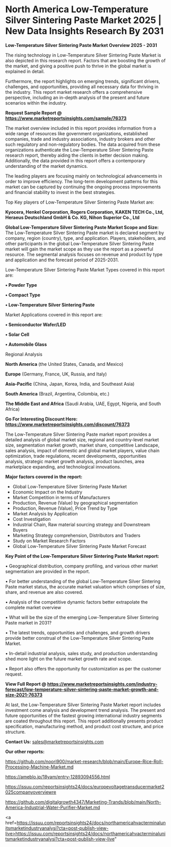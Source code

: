 # North America Low-Temperature Silver Sintering Paste Market 2025 | New Data Insights Research By 2031

<Strong> Low-Temperature Silver Sintering Paste Market Overview 2025 - 2031</strong>

The rising technology in Low-Temperature Silver Sintering Paste Market is also depicted in this research report. Factors that are boosting the growth of the market, and giving a positive push to thrive in the global market is explained in detail.

Furthermore, the report highlights on emerging trends, significant drivers, challenges, and opportunities, providing all necessary data for thriving in the industry. This report market research offers a comprehensive perspective, including an in-depth analysis of the present and future scenarios within the industry.

<strong>Request Sample Report @ <a href=https://www.marketreportsinsights.com/sample/76373>https://www.marketreportsinsights.com/sample/76373</a></strong>

The market overview included in this report provides information from a wide range of resources like government organizations, established companies, trade and industry associations, industry brokers and other such regulatory and non-regulatory bodies. The data acquired from these organizations authenticate the Low-Temperature Silver Sintering Paste research report, thereby aiding the clients in better decision making. Additionally, the data provided in this report offers a contemporary understanding of the market dynamics.

The leading players are focusing mainly on technological advancements in order to improve efficiency. The long-term development patterns for this market can be captured by continuing the ongoing process improvements and financial stability to invest in the best strategies.

Top Key players of Low-Temperature Silver Sintering Paste Market are:

<strong>Kyocera, Henkel Corporation, Rogers Corporation, KAKEN TECH Co., Ltd, Heraeus Deutschland GmbH & Co. KG, Nihon Superior Co., Ltd</strong>

<strong><b>Global Low-Temperature Silver Sintering Paste Market Scope and Size:</b></strong>
The Low-Temperature Silver Sintering Paste market is declared segment by company, region (country), type, and application. Players, stakeholders, and other participants in the global Low-Temperature Silver Sintering Paste market will gain the market scope as they use the report as a powerful resource. The segmental analysis focuses on revenue and product by type and application and the forecast period of 2025-2031.

Low-Temperature Silver Sintering Paste Market Types covered in this report are:

<strong>• Powder Type

• Compact Type

• Low-Temperature Silver Sintering Paste</strong>

Market Applications covered in this report are:

<strong>• Semiconductor Wafer/LED

• Solar Cell

• Automobile Glass</strong> 

Regional Analysis

<strong>North America</strong> (the United States, Canada, and Mexico)

<strong>Europe</strong> (Germany, France, UK, Russia, and Italy)

<strong>Asia-Pacific</strong> (China, Japan, Korea, India, and Southeast Asia)

<strong>South America</strong> (Brazil, Argentina, Colombia, etc.)

<strong>The Middle East and Africa</strong> (Saudi Arabia, UAE, Egypt, Nigeria, and South Africa)

<strong>Go For Interesting Discount Here: <a href=https://www.marketreportsinsights.com/discount/76373>https://www.marketreportsinsights.com/discount/76373</a></strong>

The Low-Temperature Silver Sintering Paste market report provides a detailed analysis of global market size, regional and country-level market size, segmentation market growth, market share, competitive Landscape, sales analysis, impact of domestic and global market players, value chain optimization, trade regulations, recent developments, opportunities analysis, strategic market growth analysis, product launches, area marketplace expanding, and technological innovations.

<strong><b>Major factors covered in the report:</b></strong>
<ul>
  <li>Global Low-Temperature Silver Sintering Paste Market </li>
  <li>Economic Impact on the Industry</li>
  <li>Market Competition in terms of Manufacturers</li>
  <li>Production, Revenue (Value) by geographical segmentation</li>
  <li>Production, Revenue (Value), Price Trend by Type</li>
  <li>Market Analysis by Application</li>
  <li>Cost Investigation</li>
  <li>Industrial Chain, Raw material sourcing strategy and Downstream Buyers</li>
  <li>Marketing Strategy comprehension, Distributors and Traders</li>
  <li>Study on Market Research Factors</li>
  <li>Global Low-Temperature Silver Sintering Paste Market Forecast</li>
</ul>

<strong><b>Key Point of the Low-Temperature Silver Sintering Paste Market report:</b></strong>

• Geographical distribution, company profiling, and various other market segmentation are provided in the report.

• For better understanding of the global Low-Temperature Silver Sintering Paste market status, the accurate market valuation which comprises of size, share, and revenue are also covered.

• Analysis of the competitive dynamic factors better extrapolate the complete market overview

• What will be the size of the emerging Low-Temperature Silver Sintering Paste market in 2031?

• The latest trends, opportunities and challenges, and growth drivers provide better construal of the Low-Temperature Silver Sintering Paste Market.

• In-detail industrial analysis, sales study, and production understanding shed more light on the future market growth rate and scope.

• Report also offers the opportunity for customization as per the customer request.

<strong><b>View Full Report @ <a href=https://www.marketreportsinsights.com/industry-forecast/low-temperature-silver-sintering-paste-market-growth-and-size-2021-76373>https://www.marketreportsinsights.com/industry-forecast/low-temperature-silver-sintering-paste-market-growth-and-size-2021-76373</a></b></strong>


At last, the Low-Temperature Silver Sintering Paste Market report includes investment come analysis and development trend analysis. The present and future opportunities of the fastest growing international industry segments are coated throughout this report. This report additionally presents product specification, manufacturing method, and product cost structure, and price structure.

<strong>Contact Us:</strong>
sales@marketreportsinsights.com

<strong>Our other reports:</strong>

<a href=https://github.com/noori900/market-research/blob/main/Europe-Rice-Roll-Processing-Machine-Market.md>https://github.com/noori900/market-research/blob/main/Europe-Rice-Roll-Processing-Machine-Market.md</a>

<a href=https://ameblo.jp/18yam/entry-12893094556.html>https://ameblo.jp/18yam/entry-12893094556.html</a>

<a href=https://issuu.com/reportsinsights24/docs/europevoltagetransducermarket2025companyoverviewre>https://issuu.com/reportsinsights24/docs/europevoltagetransducermarket2025companyoverviewre</a>

<a href=https://github.com/digitalgrowth4347/Marketing-Trands/blob/main/North-America-Industrial-Water-Purifier-Market.md>https://github.com/digitalgrowth4347/Marketing-Trands/blob/main/North-America-Industrial-Water-Purifier-Market.md</a>

<a href=https://issuu.com/reportsinsights24/docs/northamericahvacterminalunitsmarketindustryanalysi?cta=post-publish-view-live>https://issuu.com/reportsinsights24/docs/northamericahvacterminalunitsmarketindustryanalysi?cta=post-publish-view-live</a>"
